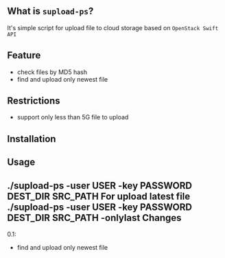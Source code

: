 What is ``supload-ps``?
--------------------

It's simple script for upload file to cloud storage based on
`OpenStack Swift API `


Feature
-------

* check files by MD5 hash
* find and upload only newest file


Restrictions
------------
* support only less than 5G file to upload

Installation
------------

Usage
-----
./supload-ps -user USER -key PASSWORD DEST_DIR SRC_PATH
For upload latest file
./supload-ps -user USER -key PASSWORD DEST_DIR SRC_PATH -onlylast
Changes
-------
0.1:
* find and upload only newest file
